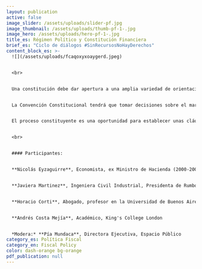 ```yaml
---
layout: publication
active: false
image_slider: /assets/uploads/slider-pf.jpg
image_thumbnail: /assets/uploads/thumb-pf-1-.jpg
image_hero: /assets/uploads/hero-pf-1-.jpg
title_es: Régimen Político y Constitución Financiera
brief_es: "Ciclo de diálogos #SinRecursosNoHayDerechos"
content_block_es: >-
  ![](/assets/uploads/fcaqoxyxoaygerd.jpeg)


  <br>


  Una constitución debe dar apertura a una amplia variedad de orientaciones en materia económica por una parte de los gobiernos democráticamente elegidos, pero, para tomar los derechos en serio, las políticas económicas deberían estar vinculadas al objetivo de garantizar los derechos consagrados en las constituciones.


  La Convención Constitucional tendrá que tomar decisiones sobre el margen de maniobra que da al legislador en distintas áreas de política y los condicionamientos que establece a las ramas del poder público para lograrlo.


  El proceso constituyente es una oportunidad para establecer unas cláusulas que vinculen el diseño, los procesos de toma de decisión, la planeación y la ejecución de la política económica al objetivo de garantizar los derechos.


  <br>


  #### Participantes:


  **Nicolás Eyzaguirre**, Economista, ex Ministro de Hacienda (2000-2006)


  **Javiera Martinez**, Ingeniera Civil Industrial, Presidenta de Rumbo Colectivo


  **Horacio Corti**, Abogado, profesor en la Universidad de Buenos Aires


  **Andrés Costa Mejía**, Académico, King's College London


  *Modera:* **Pía Mundaca**, Directora Ejecutiva, Espacio Público
category_es: Política Fiscal
category_en: Fiscal Policy
color: dash-orange bg-orange
pdf_publication: null
---
```

